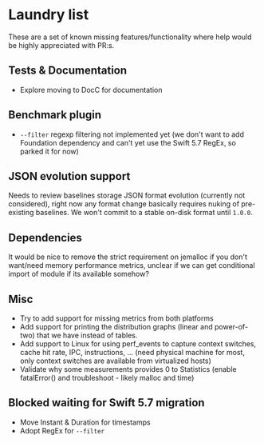 # Laundry list 

These are a set of known missing features/functionality where help would be highly appreciated with PR:s.

## Tests & Documentation
* Explore moving to DocC for documentation

## Benchmark plugin
* `--filter` regexp filtering not implemented yet (we don't want to add Foundation dependency and can't yet
use the Swift 5.7 RegEx, so parked it for now)

## JSON evolution support
Needs to review baselines storage JSON format evolution (currently not considered), right now any format change 
basically requires nuking of pre-existing baselines. We won't commit to a stable on-disk format until `1.0.0`.

## Dependencies
It would be nice to remove the strict requirement on jemalloc if you don't want/need memory performance metrics, 
unclear if we can get conditional import of module if its available somehow?

## Misc
* Try to add support for missing metrics from both platforms
* Add support for printing the distribution graphs (linear and power-of-two) that we have instead of tables.
* Add support to Linux for using perf\_events to capture context switches, cache hit rate, IPC, instructions, ... (need physical machine for most, only context switches are available from virtualized hosts)
* Validate why some measurements provides 0 to Statistics (enable fatalError() and troubleshoot - likely malloc and time)

## Blocked waiting for Swift 5.7 migration
* Move Instant & Duration for timestamps 
* Adopt RegEx for `--filter`
